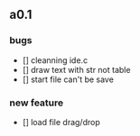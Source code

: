 ## a0.1
### bugs
- [] cleanning ide.c
- [] draw text with str not table
- [] start file can't be save
### new feature
- [] load file drag/drop
